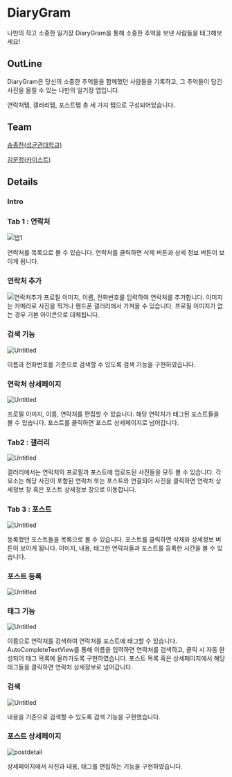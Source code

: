 # DiaryGram

나만의 작고 소중한 일기장 DiaryGram을 통해 소중한 추억을 보낸 사람들을 태그해보세요!

## OutLine

DiaryGram은 당신의 소중한 추억들을 함께했던 사람들을 기록하고, 그 추억들이 담긴 사진을 올릴 수 있는 나만의 일기장 앱입니다.

연락처탭, 갤러리탭, 포스트탭 총 세 가지 탭으로 구성되어있습니다.

## Team

[송종찬(성균관대학교)](https://github.com/jongchan159)

[김문정(카이스트)](https://github.com/coco483)

## Details

### Intro

### Tab 1 : 연락처

![탭1](https://github.com/coco483/android_tabs/blob/readme/image/1_%ED%83%AD1.png)

연락처를 목록으로 볼 수 있습니다.
연락처를 클릭하면 삭제 버튼과 상세 정보 버튼이 보이게 됩니다.

### 연락처 추가

![연락처추가](https://github.com/coco483/android_tabs/blob/readme/image/2.%EC%97%B0%EB%9D%BD%EC%B2%98%EC%B6%94%EA%B0%80.png)
프로필 이미지, 이름, 전화번호를 입력하여 연락처를 추가합니다.
이미지는 카메라로 사진을 찍거나 핸드폰 갤러리에서 가져올 수 있습니다.
프로필 이미지가 없는 경우 기본 아이콘으로 대체됩니다.

### 검색 기능

![Untitled](https://github.com/coco483/android_tabs/blob/readme/image/3.%EC%97%B0%EB%9D%BD%EC%B2%98%EA%B2%80%EC%83%89.png)

이름과 전화번호를 기준으로 검색할 수 있도록 검색 기능을 구현하였습니다.

### 연락처 상세페이지

![Untitled](https://github.com/coco483/android_tabs/blob/readme/image/4.%EC%97%B0%EB%9D%BD%EC%B2%98%EC%83%81%EC%84%B8.png)

프로필 이미지, 이름, 연락처를 편집할 수 있습니다.
해당 연락처가 태그된 포스트들을 볼 수 있습니다.
포스트를 클릭하면 포스트 상세페이지로 넘어갑니다.

### Tab2 : 갤러리

![Untitled](https://github.com/coco483/android_tabs/blob/readme/image/5.%EA%B0%A4%EB%9F%AC%EB%A6%AC%ED%83%AD.png)

갤러리에서는 연락처의 프로필과 포스트에 업로드된 사진들을 모두 볼 수 있습니다.
각 요소는 해당 사진이 포함된 연락처 또는 포스트와 연결되어 사진을 클릭하면 연락처 상세정보 창 혹은 포스트 상세정보 창으로 이동합니다.

### Tab 3 : 포스트

![Untitled](https://github.com/coco483/android_tabs/blob/readme/image/6.%ED%8F%AC%EC%8A%A4%ED%8A%B8%ED%83%AD.png)

등록했던 포스트들을 목록으로 볼 수 있습니다.
포스트를 클릭하면 삭제와 상세정보 버튼이 보이게 됩니다.
이미지, 내용, 태그한 연락처들과 포스트를 등록한 시간을 볼 수 있습니다.

### 포스트 등록

![Untitled](https://github.com/coco483/android_tabs/blob/readme/image/7.%ED%8F%AC%EC%8A%A4%ED%8A%B8%EB%93%B1%EB%A1%9D.png)

### 태그 기능

![Untitled](https://github.com/coco483/android_tabs/blob/readme/image/8.%ED%83%9C%EA%B7%B8%EA%B8%B0%EB%8A%A5.png)

이름으로 연락처를 검색하여 연락처를 포스트에 태그할 수 있습니다.
AutoCompleteTextView를 통해 이름을 입력하면 연락처를 검색하고, 클릭 시 자동 완성되어 태그 목록에 올라가도록 구현하였습니다.
포스트 목록 혹은 상세페이지에서 해당 태그들을 클릭하면 연락처 상세정보로 넘어갑니다.

### 검색

![Untitled](https://github.com/coco483/android_tabs/blob/readme/image/9.%ED%8F%AC%EC%8A%A4%ED%8A%B8%EA%B2%80%EC%83%89.png)

내용을 기준으로 검색할 수 있도록 검색 기능을 구현했습니다.

### 포스트 상세페이지

![postdetail](https://github.com/coco483/android_tabs/blob/readme/image/10.%ED%8F%AC%EC%8A%A4%ED%8A%B8%EC%83%81%EC%84%B8.png)

상세페이지에서 사진과 내용, 태그를 편집하는 기능을 구현하였습니다.


